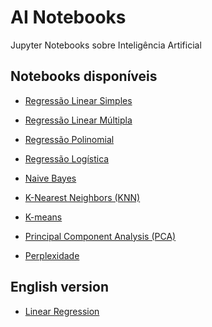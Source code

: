 AI Notebooks
============

Jupyter Notebooks sobre Inteligência Artificial

## Notebooks disponíveis

- [Regressão Linear Simples](https://nbviewer.jupyter.org/github/yurimalheiros/ai-notebooks/blob/master/ml/gdlinearregression.ipynb)

- [Regressão Linear Múltipla](https://nbviewer.jupyter.org/github/yurimalheiros/ai-notebooks/blob/master/ml/gdmultiplelinearregression.ipynb)

- [Regressão Polinomial](https://nbviewer.jupyter.org/github/yurimalheiros/ai-notebooks/blob/master/ml/gdpolynomialregression.ipynb)

- [Regressão Logística](https://nbviewer.jupyter.org/github/yurimalheiros/ai-notebooks/blob/master/ml/gdlogisticregression.ipynb)

- [Naive Bayes](https://nbviewer.jupyter.org/github/yurimalheiros/ai-notebooks/blob/master/ml/naivebayes.ipynb)

- [K-Nearest Neighbors (KNN)](https://nbviewer.jupyter.org/github/yurimalheiros/ai-notebooks/blob/master/ml/knn.ipynb)

- [K-means](https://nbviewer.jupyter.org/github/yurimalheiros/ai-notebooks/blob/master/ml/kmeans.ipynb)

- [Principal Component Analysis (PCA)](https://nbviewer.jupyter.org/github/yurimalheiros/ai-notebooks/blob/master/ml/pca.ipynb)

- [Perplexidade](https://nbviewer.jupyter.org/github/yurimalheiros/ai-notebooks/blob/master/nlp/perplexity.ipynb)


## English version

- [Linear Regression](https://nbviewer.jupyter.org/github/yurimalheiros/ai-notebooks/blob/master/en/gdlinearregression.ipynb)
